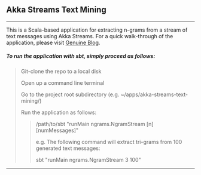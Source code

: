 ## Akka Streams Text Mining

---

This is a Scala-based application for extracting n-grams from a stream of text messages using Akka Streams.  For a quick walk-through of the application, please visit [Genuine Blog](http://blog.genuine.com/2017/03/text-mining-with-akka-streams/).

##### To run the application with sbt, simply proceed as follows:

> Git-clone the repo to a local disk
>
> Open up a command line terminal
>
> Go to the project root subdirectory (e.g. ~/apps/akka-streams-text-mining/)
>
> Run the application as follows:
>> /path/to/sbt "runMain ngrams.NgramStream [n] [numMessages]"
>>
>> e.g. The following command will extract tri-grams from 100 generated text messages:
>>
>> sbt "runMain ngrams.NgramStream 3 100"

---
